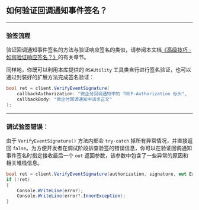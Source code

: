 ﻿## 如何验证回调通知事件签名？

---

### 验签流程

验证回调通知事件签名的方法与验证响应签名的类似，请参阅本文档[《高级技巧 - 如何验证响应签名？》](./Advanced_ResponseSignatureVerification.md)的有关章节。

同样地，你既可以利用本库提供的 `RSAUtility` 工具类自行进行签名验证，也可以通过封装好的扩展方法完成签名验证：

```csharp
bool ret = client.VerifyEventSignature(
    callbackAuthorization: "微企付回调通知中的 TBEP-Authorization 标头",
    callbackBody: "微企付回调通知中请求正文"
);
```

---

### 调试验签错误：

由于 `VerifyEventSignature()` 方法内部会 `try-catch` 掉所有异常情况，并直接返回 `false`。为方便开发者在调试阶段排查验签的错误信息，你可以在验证回调通知事件签名时指定接收最后一个 `out` 返回参数，该参数中包含了一些异常的原因和相关堆栈信息。

```csharp
bool ret = client.VerifyEventSignature(authorization, signature, out Exception error);
if (!ret)
{
    Console.WriteLine(error);
    Console.WriteLine(error?.InnerException);
}
```
